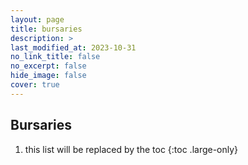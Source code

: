 ```yaml
---
layout: page
title: bursaries
description: >
last_modified_at: 2023-10-31
no_link_title: false 
no_excerpt: false 
hide_image: false
cover: true
---
```


## Bursaries

1. this list will be replaced by the toc
{:toc .large-only}
